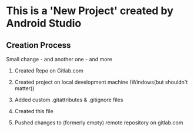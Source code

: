 # This is a 'New Project' created by Android Studio

## Creation Process

Small change - and another one - and more

1) Created Repo on Gitlab.com

2) Created project on local development machine (Windows(but shouldn't matter)) 

3) Added custom .gitattributes & .gitignore files

4) Created this file

5) Pushed changes to (formerly empty) remote repository on gitlab.com 